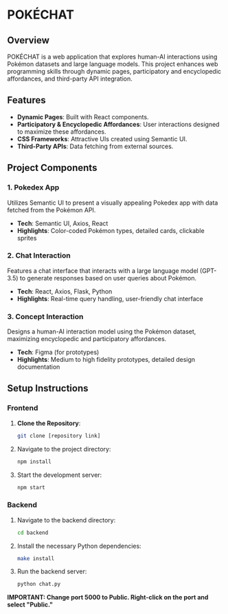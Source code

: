 # POKÉCHAT

## Overview
POKÉCHAT is a web application that explores human-AI interactions using Pokémon datasets and large language models. This project enhances web programming skills through dynamic pages, participatory and encyclopedic affordances, and third-party API integration.

## Features
- **Dynamic Pages**: Built with React components.
- **Participatory & Encyclopedic Affordances**: User interactions designed to maximize these affordances.
- **CSS Frameworks**: Attractive UIs created using Semantic UI.
- **Third-Party APIs**: Data fetching from external sources.

## Project Components

### 1. Pokedex App
Utilizes Semantic UI to present a visually appealing Pokedex app with data fetched from the Pokémon API.

- **Tech**: Semantic UI, Axios, React
- **Highlights**: Color-coded Pokémon types, detailed cards, clickable sprites

### 2. Chat Interaction
Features a chat interface that interacts with a large language model (GPT-3.5) to generate responses based on user queries about Pokémon.

- **Tech**: React, Axios, Flask, Python
- **Highlights**: Real-time query handling, user-friendly chat interface

### 3. Concept Interaction
Designs a human-AI interaction model using the Pokémon dataset, maximizing encyclopedic and participatory affordances.

- **Tech**: Figma (for prototypes)
- **Highlights**: Medium to high fidelity prototypes, detailed design documentation

## Setup Instructions

### Frontend
1. **Clone the Repository**:
   ```bash
   git clone [repository link]

2. Navigate to the project directory:
   ```bash
   npm install

3. Start the development server:
   ```bash
   npm start
   
### Backend
1. Navigate to the backend directory:

   ```bash
   cd backend

2. Install the necessary Python dependencies:
   ```bash
   make install
   
3. Run the backend server:
   ```bash
   python chat.py
   
**IMPORTANT: Change port 5000 to Public. Right-click on the port and select "Public."**
